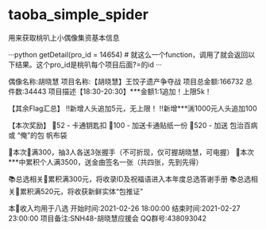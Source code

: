 # taoba_simple_spider
用来获取桃叭上小偶像集资基本信息

···python
getDetail(pro_id = 14654) # 就这么一个function，调用了就会返回以下结果。这个pro_id是桃叭每个项目后面?=的id
···

偶像名称:胡晓慧
项目名称:【胡晓慧】王饺子遗产争夺战
项目总金额:166732		总件数:34443
项目描述【18:30-20:30】***金额1:1追加！上限5k！ 
 
【其余Flag汇总】 
‼️新增人头追加5元，无上限！ 
‼️新增***🈵️1000元人头追加100 
 
【本次奖励】 
🍊52 - 卡通钥匙扣 
🍊100 - 加送卡通贴纸一份 
🍊520 - 加送 包治百病 或 “俺”的包 帆布袋 
 
🎁本次🍊满300，抽3人各送3张握手（不可折现，仅可握胡晓慧，可电握） 
🎁本次***中累积个人满3500，送金曲签名一张（共四张，先到先得） 
 
📚总选相关🍊累积满300元，将收录ID及祝福语进入本年度总选答谢手册 
📚总选相关🍊累积满520元，将收获新鲜实体“包推证” 
 
本🍊收入均用于八选
开始时间:2021-02-26 18:00:00
结束时间:2021-02-27 23:00:00
项目备注:SNH48-胡晓慧应援会  QQ群号:438093042
